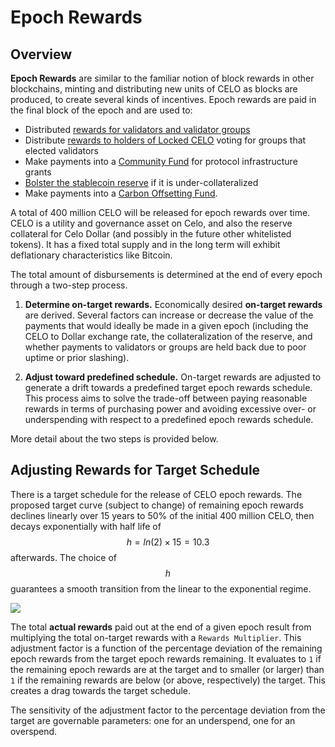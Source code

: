 # Epoch Rewards

## Overview

**Epoch Rewards** are similar to the familiar notion of block rewards in other blockchains, minting and distributing new units of CELO as blocks are produced, to create several kinds of incentives. Epoch rewards are paid in the final block of the epoch and are used to:
* Distributed [rewards for validators and validator groups](validator-rewards.md)
* Distribute [rewards to holders of Locked CELO](locked-gold-rewards.md) voting for groups that elected validators
* Make payments into a [Community Fund](community-fund.md) for protocol infrastructure grants
* [Bolster the stablecoin reserve](community-fund.md#bolstering-the-reserve) if it is under-collateralized
* Make payments into a [Carbon Offsetting Fund](carbon-offsetting-fund.md).

A total of 400 million CELO will be released for epoch rewards over time. CELO is a utility and governance asset on Celo, and also the reserve collateral for Celo Dollar (and possibly in the future other whitelisted tokens). It has a fixed total supply and in the long term will exhibit deflationary characteristics like Bitcoin.

The total amount of disbursements is determined at the end of every epoch through a two-step process. 
1. **Determine on-target rewards.** Economically desired **on-target rewards** are derived. Several factors can increase or decrease the value of the payments that would ideally be made in a given epoch (including the CELO to Dollar exchange rate, the collateralization of the reserve, and whether payments to validators or groups are held back due to poor uptime or prior slashing).

2. **Adjust toward predefined schedule.** On-target rewards are adjusted to generate a drift towards a predefined target epoch rewards schedule. This process aims to solve the trade-off between paying reasonable rewards in terms of purchasing power and avoiding excessive over- or underspending with respect to a predefined epoch rewards schedule. 

More detail about the two steps is provided below.

## Adjusting Rewards for Target Schedule

There is a target schedule for the release of CELO epoch rewards. The proposed target curve \(subject to change\) of remaining epoch rewards declines linearly over 15 years to 50% of the initial 400 million CELO, then decays exponentially with half life of $$h = ln(2)\times15 =10.3$$ afterwards. The choice of $$h$$ guarantees a smooth transition from the linear to the exponential regime.

![](https://storage.googleapis.com/celo-website/docs/epoch-rewards-schedule.png)

The total **actual rewards** paid out at the end of a given epoch result from multiplying the total on-target rewards with a `Rewards Multiplier`. This adjustment factor is a function of the percentage deviation of the remaining epoch rewards from the target epoch rewards remaining. It evaluates to `1` if the remaining epoch rewards are at the target and to smaller \(or larger\) than `1` if the remaining rewards are below \(or above, respectively\) the target. This creates a drag towards the target schedule.

The sensitivity of the adjustment factor to the percentage deviation from the target are governable parameters: one for an underspend, one for an overspend.
